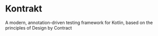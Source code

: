 # Kontrakt
A modern, annotation-driven testing framework for Kotlin, based on the principles of Design by Contract
